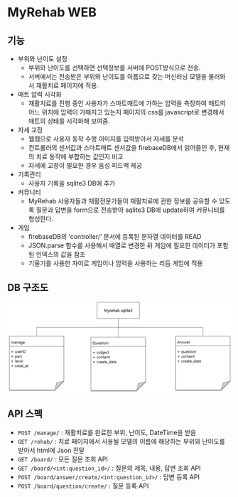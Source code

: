 # MyRehab WEB

## 기능

  - 부위와 난이도 설정 
    - 부위와 난이도를 선택하면 선택정보를 서버에 POST방식으로 전송. 
    - 서버에서는 전송받은 부위와 난이도를 이름으로 갖는 머신러닝 모델을 불러와서 재활치료 페이지에 적용.
  - 매트 압력 시각화 
    - 재활치료를 진행 중인 사용자가 스마트매트에 가하는 압력을 측정하여 매트의 어느 위치에 압력이 가해지고 있는지 페이지의 css를 javascript로 변경해서 매트의 상태를 시각화해 보여줌.
  - 자세 교정 
    - 웹캠으로 사용자 동작 수행 이미지를 입력받아서 자세를 분석
    - 컨트롤러의 센서값과 스마트매트 센서값을 firebaseDB에서 읽어들인 후, 현재의 치료 동작에 부합하는 값인지 비교
    - 자세에 교정이 필요한 경우 음성 피드백 제공
  - 기록관리
    - 사용자 기록을 sqlite3 DB에 추가
  - 커뮤니티 
    - MyRehab 사용자들과 재활전문가들이 재활치료에 관한 정보를 공유할 수 있도록 질문과 답변을 form으로 전송받아 sqlite3 DB에 update하여 커뮤니티를 형성한다.
  - 게임 
    - firebaseDB의 ‘controller/’ 문서에 등록된 문자열 데이터를 READ
    - JSON.parse 함수를 사용해서 배열로 변경한 뒤 게임에 필요한 데이터가 포함된 인덱스의 값을 참조
    - 기울기를 사용한 자이로 게임이나 압력을 사용하는 리듬 게임에 적용 

## DB 구조도
![데이터베이스](./readmeImg/myrehab_sqlite.png)

## API 스펙

+ ```POST /manage/``` : 재활치료를 완료한 부위, 난이도, DateTime을 받음
+ ```GET /rehab/``` : 치료 페이지에서 사용될 모델의 이름에 해당하는 부위와 난이도를 받아서 html에 Json 전달
+ ```GET /board/``` : 모든 질문 조회 API
+ ```GET /board/<int:question_id>/``` : 질문의 제목, 내용, 답변 조회 API
+ ```POST /board/answer/create/<int:question_id>/``` : 답변 등록 API
+ ```POST /board/question/create/``` : 질문 등록 API